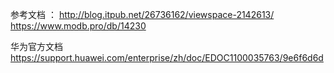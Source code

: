 参考文档 ： 
http://blog.itpub.net/26736162/viewspace-2142613/
https://www.modb.pro/db/14230


华为官方文档
https://support.huawei.com/enterprise/zh/doc/EDOC1100035763/9e6f6d6d
